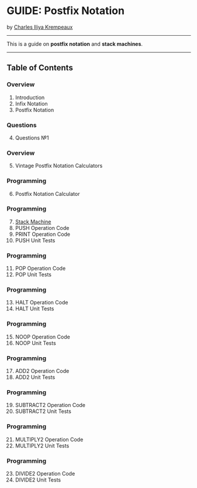# GUIDE: Postfix Notation

by [Charles Iliya Krempeaux](http://changelog.ca/)

---

This is a guide on **postfix notation** and **stack machines**.

---

## Table of Contents

### Overview

1. Introduction
2. Infix Notation
3. Postfix Notation

### Questions

4. Questions №1

### Overview

5. Vintage Postfix Notation Calculators

### Programming

6. Postfix Notation Calculator

### Programming

7. [Stack Machine](chapters/stack_machine/README.md)
8. PUSH Operation Code
9. PRINT Operation Code
10. PUSH Unit Tests

### Programming

11. POP Operation Code
12. POP Unit Tests

### Programming

13. HALT Operation Code
14. HALT Unit Tests

### Programming

15. NOOP Operation Code
16. NOOP Unit Tests

### Programming

17. ADD2 Operation Code
18. ADD2 Unit Tests

### Programming

19. SUBTRACT2 Operation Code
20. SUBTRACT2 Unit Tests

### Programming

21. MULTIPLY2 Operation Code
22. MULTIPLY2 Unit Tests

### Programming

23. DIVIDE2 Operation Code
24. DIVIDE2 Unit Tests
